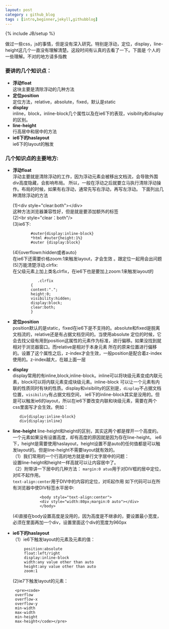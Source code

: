 ```yaml
---
layout: post
category : github_blog
tags : [intro,beginner,jekyll,githubblog]
---
```

{% include JB/setup %}

做过一些css，js的事情，但是没有深入研究。特别是浮动，定位，display，line-height这几个一直没有理解清楚。这段时间有认真的去看了一下。下面是
个人的一些理解。不对的地方请多指教


### 要讲的几个知识点：

- **浮动float**   
	这块主要是清除浮动的几种方法  
- **定位position**  
        定位方法，relative，absolute，fixed，默认是static
- **display**    
        inline，block，inline-block几个属性以及在ie6下的表现，visibility和display的区别。
- **line-height**    
        行高居中和居中的方法
- **ie6下的haslayout**        
         ie6下的layout的触发 
              
### 几个知识点的主要地方: 

- **浮动float**   
	 浮动主要就是清除浮动的工作，因为浮动元素会被移出文档流，会导致外围div高度隐藏，会影响布局。
	 所以，一般在浮动之后就要立马执行清除浮动操作。布局的时候，如果有右浮动，通常先写右浮动，再写左浮动。
	 下面列出几种清除浮动的方法 
	 
	 (1)&lt;div style="clear:both"&gt;&lt;/div&gt;   
	    这种方法浏览器兼容性好，但是就是要添加额外的标签   
	 (2)&lt;br  style="clear：both"/&gt;  
	 (3)ie6下:   
	          
	          #outer{display:inline-block}  
	          *html #outer{height:1%}  
	          #outer {display:block}   
	 (4){overflown:hidden或者auto}  
	   在ie6下还需要价格zoom:1来触发layout，才会生效 。跟定位一起用会出问题 
	 (5)万能清楚浮动.clrfix:  
	             在父级元素上加上类名clrfix，在ie6下也是要加上zoom:1来触发layout的  
	             
	             .clrfix
	          {
	          content:".";
	          height:0;
	          visibility:hidden;
	          display:block;
	          clear:both;
	          }
- **定位position**   
        position默认的是static，fixed在ie6下是不支持的。absolute和fixed是脱离文档流的，relative还是有占据文档空间的。当使用absolute
        定位的时候，它会去找父级有用到position这属性的元素作为标准，进行偏移。如果没找到就相对于浏览器窗口。而relative是相对于本身元素
        所在的原来位置进行偏移的。设置了这个属性之后，z-index才会生效，一般position是配合着z-index使用的。z-index越大，在越上面一层  
- **display**  
         display常用的有inline,block,inline-block。inline可以将块级元素变成内联元素，block可以将内联元素变成块级元素。inline-block
         可以让一个元素有内联的性质同时有块的性质。display和visibility的区别是，`display`不占据文档位置，`visibility`有占据文档空间，
         ie6下的inline-block其实是没用的。但是可以触发ie6的layout，所以在ie6下要改变内联和块级元素，需要在两个css里面写才会生效。例如：

         div{display:inline-block}
         div{display:inline} 
- **line-height** 
         line-height和height的区别，其实这两个都是撑开一个高度的。一个元素如果没有设置高度，却有高度的原因就是因为存在line-height。
         ie6下，height是需要使用haslayout，height设置不是auto的任何值都是可以触发layout的。但是line-height不需要layout就有效的。  
            （1）我们常用的一个行高的地方就是单行文字居中的问题：    
                 设置line-height和height一样高就可以让内容居中了。  
            （2）附带讲一下居中的几种方法： 
                  `margin:0 atuo`用于对DIV框的居中定位，对IE不起作用。    
                  `text-align:center`用于DIV中的内容的定位，对IE起作用 
                  如下代码可以在所有浏览器中使DIV标签水平居中:  
                  
                  <body style="text-align:center">  
                  <div style="width:80px;margin:0 auto"></div>  
                  </body>   
	 (4)直接在body设置高度是没用的，因为高度是不继承的，要设置最小宽度，必须在里面再加一个div，设置里面这个div的宽度为960px  
- **ie6下的haslayout**  
          （1）ie6下触发layout的元素及元素的值：  
           
           position:absolute
           float:left/right
           display:inline-block
           width:any value other than auto
           height:any value other than auto
           zoom:1   
	 (2)ie7下触发layout的元素：  
	 
	   <pre><code>
	   overflow
	   overflow-x
	   overflow-y
	   min-width
	   max-width
	   min-height
	   max-height</code></pre>
	 
          
           
           
    
            
                         
                             
         

         
        

                     
         
         
          
        

       
	          
  
	         
	    
	   	 

      
      
    

